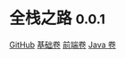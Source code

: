 # 全栈之路 <small>0.0.1</small>

[GitHub](https://github.com/guo-yaohua/become-a-full-stack-developer/tree/master/docs/Java)
[基础卷](/Java/)
[前端卷](/Java/)
[Java 卷](/Java/) 